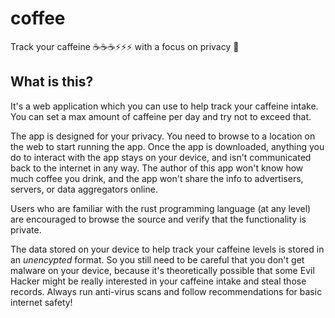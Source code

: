 # coffee

Track your caffeine ☕☕☕⚡⚡⚡   with a focus on privacy 🔏

## What is this?

It's a web application which you can use to help track your caffeine intake.  You can set a max amount of caffeine per day and try not to exceed that.

The app is designed for your privacy.  You need to browse to a location on the web to start running the app.  Once the app is downloaded, anything you do to interact with the app stays on your device, and isn't communicated back to the internet in any way.  The author of this app won't know how much coffee you drink, and the app won't share the info to advertisers, servers, or data aggregators online.

Users who are familiar with the rust programming language (at any level) are encouraged to browse the source and verify that the functionality is private.

The data stored on your device to help track your caffeine levels is stored in an _unencypted_ format.  So you still need to be careful that you don't get malware on your device, because it's theoretically possible that some Evil Hacker might be really interested in your caffeine intake and steal those records.  Always run anti-virus scans and follow recommendations for basic internet safety!
